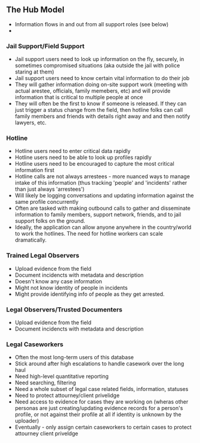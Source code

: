 ## The Hub Model
  - Information flows in and out from all support roles (see below)
  - <diagram>

### Jail Support/Field Support
  - Jail support users need to look up information on the fly, securely, in sometimes compromised situations (aka outside the jail with police staring at them)
  - Jail support users need to know certain vital information to do their job
  - They will gather information doing on-site support work (meeting with actual arestee, officials, family memebers, etc) and will provide information that is critical to multiple people at once
  - They will often be the first to know if someone is released. If they can just trigger a status change from the field, then hotline folks can call family members and friends with details right away and and then notify lawyers, etc.

### Hotline
  - Hotline users need to enter critical data rapidly
  - Hotline users need to be able to look up profiles rapidly
  - Hotline users need to be encouraged to capture the most critical information first
  - Hotline calls are not always arrestees - more nuanced ways to manage intake of this information (thus tracking 'people' and 'incidents' rather than just always 'arrestees')
  - Will likely be logging conversations and updating information against the same profile concurrently
  - Often are tasked with making outbound calls to gather and disseminate information to family members, support network, friends, and to jail support folks on the ground.
  - Ideally, the application can allow anyone anywhere in the country/world to work the hotlines. The need for hotline workers can scale dramatically.

### Trained Legal Observers
  - Upload evidence from the field
  - Document incidencts with metadata and description
  - Doesn't know any case information
  - Might not know identity of people in incidents
  - Might provide identifying info of people as they get arrested.

### Legal Observers/Trusted Documenters
  - Upload evidence from the field
  - Document incidencts with metadata and description

### Legal Caseworkers
  - Often the most long-term users of this database
  - Stick around after high escalations to handle casework over the long haul
  - Need high-level quantitative reporting
  - Need searching, filtering
  - Need a whole subset of legal case related fields, information, statuses
  - Need to protect attourney/client privelidge
  - Need access to evidence for cases they are working on (wheras other personas are just creating/updating evidence records for a person's profile, or not against their profile at all if identity is unknown by the uploader)
  - Eventually - only assign certain caseworkers to certain cases to protect attourney client priveldge
